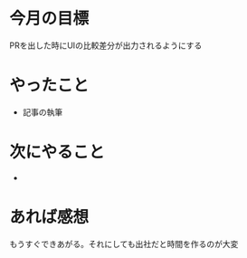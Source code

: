 # 今月の目標
PRを出した時にUIの比較差分が出力されるようにする
# やったこと
* 記事の執筆
# 次にやること
* 
# あれば感想
もうすぐできあがる。それにしても出社だと時間を作るのが大変
